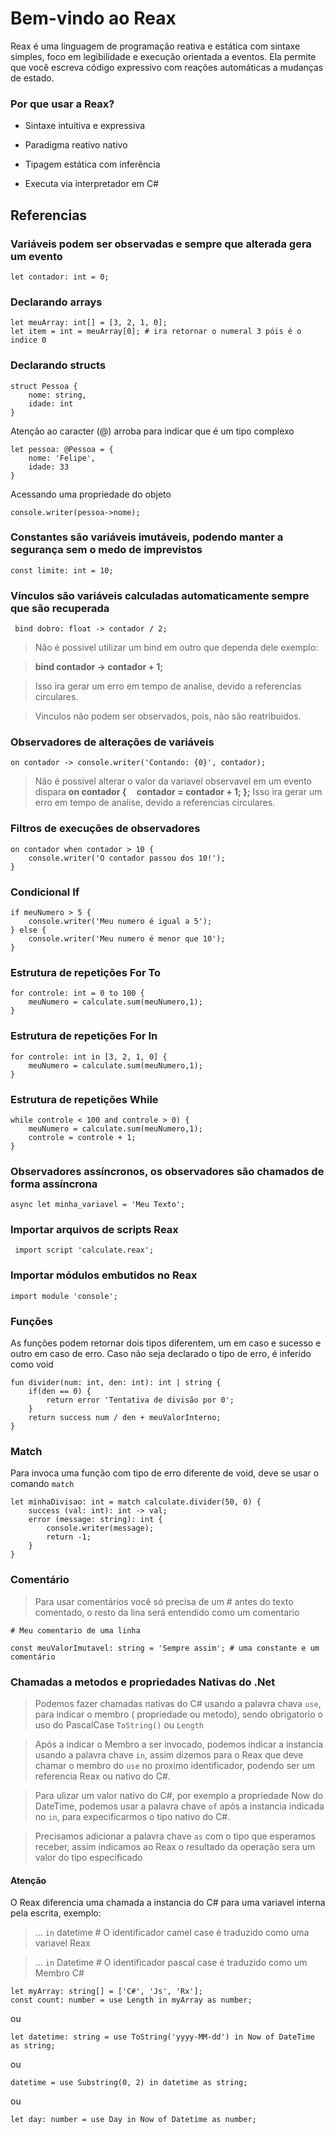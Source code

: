 
# Bem-vindo ao Reax

Reax é uma linguagem de programação reativa e estática com sintaxe simples, foco em legibilidade e execução orientada a eventos. Ela permite que você escreva código expressivo com reações automáticas a mudanças de estado.

### Por que usar a Reax?

- Sintaxe intuitiva e expressiva

- Paradigma reativo nativo

- Tipagem estática com inferência

- Executa via interpretador em C#

  

## Referencias
 

### Variáveis podem ser observadas e sempre que alterada gera um evento

```
let contador: int = 0;
```

### Declarando arrays

```
let meuArray: int[] = [3, 2, 1, 0];
let item = int = meuArray[0]; # ira retornar o numeral 3 póis é o indice 0 
```

### Declarando structs

```
struct Pessoa {
	nome: string,
	idade: int
}
```

Atenção ao caracter (@) arroba para indicar que é um tipo complexo
```
let pessoa: @Pessoa = {
	nome: 'Felipe',
	idade: 33
}
```

Acessando uma propriedade do objeto
```
console.writer(pessoa->nome);
```

### Constantes são variáveis imutáveis, podendo manter a segurança sem o medo de imprevistos
```
const limite: int = 10;
```

### Vínculos são variáveis calculadas automaticamente sempre que são recuperada
```
 bind dobro: float -> contador / 2;
```

>Não é possivel utilizar um bind em outro que dependa dele exemplo:

>**bind contador -> contador + 1;**

>Isso ira gerar um erro em tempo de analise, devido a referencias circulares.

>Vinculos não podem ser observados, pois, não são reatribuidos.
  

### Observadores de alterações de variáveis
```
on contador -> console.writer('Contando: {0}', contador);
```
>Não é possivel alterar o valor da variavel observavel em um evento dispara
>**on contador {
>&nbsp;&nbsp;&nbsp;&nbsp;contador = contador + 1;
>};**
>Isso ira gerar um erro em tempo de analise, devido a referencias circulares.
  
### Filtros de execuções de observadores

```
on contador when contador > 10 {
	console.writer('O contador passou dos 10!');
}
```

### Condicional If
```
if meuNumero > 5 {
	console.writer('Meu numero é igual a 5');
} else {
	console.writer('Meu numero é menor que 10');
}
```

### Estrutura de repetições For To
```
for controle: int = 0 to 100 {
	meuNumero = calculate.sum(meuNumero,1);
}
```

### Estrutura de repetições For In
```
for controle: int in [3, 2, 1, 0] {
	meuNumero = calculate.sum(meuNumero,1);
}
```

### Estrutura de repetições While
```
while controle < 100 and controle > 0) {
	meuNumero = calculate.sum(meuNumero,1);
	controle = controle + 1;
}
```

### Observadores assíncronos, os observadores são chamados de forma assíncrona
```
async let minha_variavel = 'Meu Texto';
```

### Importar arquivos de scripts Reax
```
 import script 'calculate.reax';
```

### Importar módulos embutidos no Reax
```
import module 'console';
```

### Funções
As funções podem retornar dois tipos diferentem, um em caso e sucesso e outro em caso de erro.
Caso não seja declarado o tipo de erro, é inferido como void

```
fun divider(num: int, den: int): int | string {
	if(den == 0) {
		return error 'Tentativa de divisão por 0';
	}
	return success num / den + meuValorInterno;
}
```

### Match
Para invoca uma função com tipo de erro diferente de void, deve se usar o comando ```match```
```
let minhaDivisao: int = match calculate.divider(50, 0) {
	success (val: int): int -> val;
	error (message: string): int {
		console.writer(message);
		return -1;
	}
}
```

### Comentário
> Para usar comentários você só precisa de um # antes do texto comentado, o resto da lina será entendido como um comentario

```
# Meu comentario de uma linha
```

```
const meuValorImutavel: string = 'Sempre assim'; # uma constante e um comentário
```

### Chamadas a metodos e propriedades Nativas do .Net
> Podemos fazer chamadas nativas do C# usando a palavra chava  ```use```, para indicar o membro ( propriedade ou metodo), sendo obrigatorio o uso do PascalCase ```ToString()``` ou ```Length```

> Após a indicar o Membro a ser invocado, podemos indicar a instancia usando a palavra chave ```in```, assim dizemos para o Reax que deve chamar o membro do ```use``` no proximo identificador,
podendo ser um referencia Reax ou nativo do C#.

> Para ulizar um valor nativo do C#, por exemplo a propriedade Now do DateTime, podemos usar a palavra chave ```of``` após a instancia indicada no ```in```, para expecificarmos o tipo nativo do C#.

> Precisamos adicionar a palavra chave ```as``` com o tipo que esperamos receber, assim indicamos ao Reax o resultado da operação sera um valor do tipo especificado

#### Atenção
O Reax diferencia uma chamada a instancia do C# para uma variavel interna pela escrita, exemplo:
> ... ```in``` datetime # O identificador camel case é traduzido como uma variavel Reax

> ... ```in``` Datetime # O identificador pascal case é traduzido como um Membro C#

```
let myArray: string[] = ['C#', 'Js', 'Rx'];
const count: number = use Length in myArray as number;
```
ou
```
let datetime: string = use ToString('yyyy-MM-dd') in Now of DateTime as string;
```
ou
```
datetime = use Substring(0, 2) in datetime as string;
```
ou
```
let day: number = use Day in Now of Datetime as number;
```
